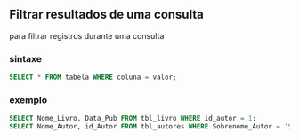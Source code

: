 ## Filtrar resultados de uma consulta

para filtrar registros durante uma consulta

### sintaxe

````sql
SELECT * FROM tabela WHERE coluna = valor; 
````

### exemplo

````sql
SELECT Nome_Livro, Data_Pub FROM tbl_livro WHERE id_autor = 1; 
SELECT Nome_Autor, id_Autor FROM tbl_autores WHERE Sobrenome_Autor = 'Stanek'; 
````